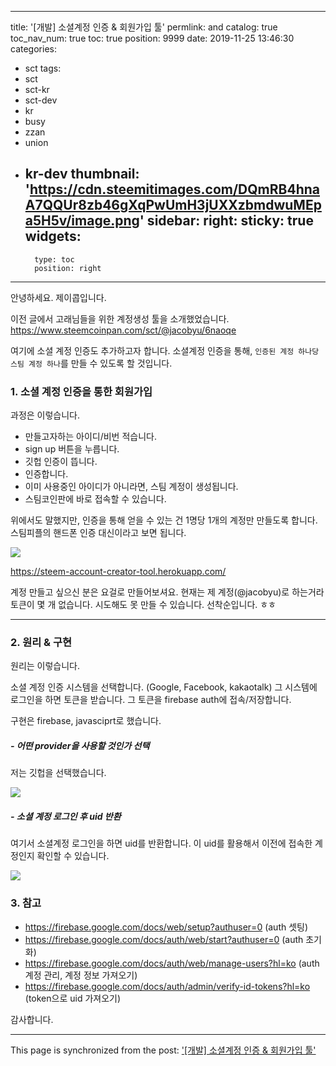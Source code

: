 
---
title: '[개발] 소셜계정 인증 & 회원가입 툴'
permlink: and
catalog: true
toc_nav_num: true
toc: true
position: 9999
date: 2019-11-25 13:46:30
categories:
- sct
tags:
- sct
- sct-kr
- sct-dev
- kr
- busy
- zzan
- union
- kr-dev
thumbnail: 'https://cdn.steemitimages.com/DQmRB4hnaA7QQUr8zb46gXqPwUmH3jUXXzbmdwuMEpa5H5v/image.png'
sidebar:
    right:
        sticky: true
widgets:
    -
        type: toc
        position: right
---


안녕하세요. 제이콥입니다.

이전 글에서 고래님들을 위한 계정생성 툴을 소개했었습니다. https://www.steemcoinpan.com/sct/@jacobyu/6naoqe

 여기에 소셜 계정 인증도 추가하고자 합니다.  소셜계정 인증을 통해, `인증된 계정 하나당 스팀 계정 하나`를 만들 수 있도록 할 것입니다.

### 1. 소셜 계정 인증을 통한 회원가입

과정은 이렇습니다.

* 만들고자하는 아이디/비번 적습니다.
* sign up 버튼을 누릅니다.
* 깃헙 인증이 뜹니다.
* 인증합니다.
* 이미 사용중인 아이디가 아니라면, 스팀 계정이 생성됩니다.
* 스팀코인판에 바로 접속할 수 있습니다.

위에서도 말했지만, 인증을 통해 얻을 수 있는 건 1명당 1개의 계정만 만들도록 합니다. 스팀피플의 핸드폰 인증 대신이라고 보면 됩니다.

![](https://cdn.steemitimages.com/DQmRB4hnaA7QQUr8zb46gXqPwUmH3jUXXzbmdwuMEpa5H5v/image.png)

https://steem-account-creator-tool.herokuapp.com/

계정 만들고 싶으신 분은 요걸로 만들어보셔요. 현재는 제 계정(@jacobyu)로 하는거라 토큰이 몇 개 없습니다. 시도해도 못 만들 수 있습니다. 선착순입니다. ㅎㅎ

----

### 2. 원리 & 구현

원리는 이렇습니다.

소셜 계정 인증 시스템을 선택합니다. (Google, Facebook, kakaotalk) 그 시스템에 로그인을 하면 토큰을 받습니다. 그 토큰을 firebase auth에 접속/저장합니다. 

구현은 firebase, javasciprt로 했습니다.

##### - 어떤 provider을 사용할 것인가 선택

저는 깃헙을 선택했습니다.

![](https://cdn.steemitimages.com/DQmVQKTj86hxi8A5x1GjL3v6TL8sSDbXd5D8ocaRtt5oRA1/image.png)

##### - 소셜 계정 로그인 후 uid 반환

여기서 소셜계정 로그인을 하면 uid를 반환합니다. 이 uid를 활용해서 이전에 접속한 계정인지 확인할 수 있습니다.

![](https://cdn.steemitimages.com/DQmbsUGrs1vofwdDjdLja8bhpLkhsPdJE5D6SWRdbbaTBXE/image.png)

### 3. 참고

* https://firebase.google.com/docs/web/setup?authuser=0 (auth  셋팅)
* https://firebase.google.com/docs/auth/web/start?authuser=0 (auth 초기화)
* https://firebase.google.com/docs/auth/web/manage-users?hl=ko (auth 계정 관리, 계정 정보 가져오기)
* https://firebase.google.com/docs/auth/admin/verify-id-tokens?hl=ko (token으로 uid 가져오기)


감사합니다.

- - -

This page is synchronized from the post: ['[개발] 소셜계정 인증 & 회원가입 툴'](https://steemit.com/@jacobyu/and)
